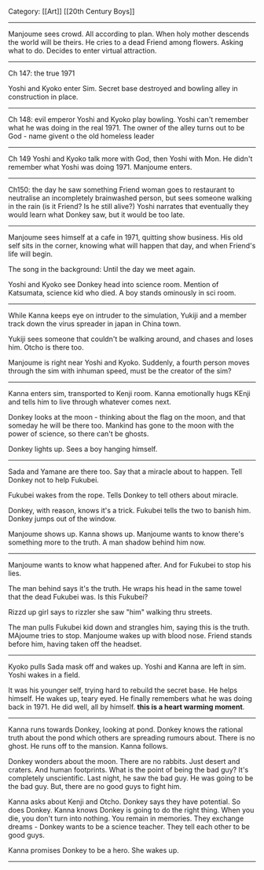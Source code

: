 Category: [[Art]] [[20th Century Boys]]
___
Manjoume sees crowd. All according to plan. When holy mother descends the world will be theirs. He cries to a dead Friend among flowers. Asking what to do. Decides to enter virtual attraction.

---

Ch 147: the true 1971

Yoshi and Kyoko enter Sim. Secret base destroyed and bowling alley in construction in place.

---

Ch 148: evil emperor Yoshi and Kyoko play bowling. Yoshi can't remember what he was doing in the real 1971. The owner of the alley turns out to be God - name givent o the old homeless leader

---

Ch 149 Yoshi and Kyoko talk more with God, then Yoshi with Mon. He didn't remember what Yoshi was doing 1971. Manjoume enters.

---

Ch150: the day he saw something 
Friend woman goes to restaurant to neutralise an incompletely brainwashed person, but sees someone walking in the rain (is it Friend? Is he still alive?) Yoshi narrates that eventually they would learn what Donkey saw, but it would be too late.

---
Manjoume sees himself at a cafe in 1971, quitting show business. His old self sits in the corner, knowing what will happen that day, and when Friend's life will begin. 

The song in the background: Until the day we meet again. 

Yoshi and Kyoko see Donkey head into science room. Mention of Katsumata, science kid who died. 
A boy stands ominously in sci room. 

---

While Kanna keeps eye on intruder to the simulation, Yukiji and a member track down the virus spreader in japan in China town. 

Yukiji sees someone that couldn't be walking around, and chases and loses him. Otcho is there too. 

Manjoume is right near Yoshi and Kyoko. Suddenly, a fourth person moves through the sim with inhuman speed, must be the creator of the sim?

---
Kanna enters sim, transported to Kenji room. 
Kanna emotionally hugs KEnji and tells him to live through whatever comes next. 

Donkey looks at the moon - thinking about the flag on the moon, and that someday he will be there too. 
Mankind has gone to the moon with the power of science, so there can't be ghosts. 

Donkey lights up. Sees a boy hanging himself. 

---
Sada and Yamane are there too. Say that a miracle about to happen. Tell Donkey not to help Fukubei. 

Fukubei wakes from the rope. Tells Donkey to tell others about miracle. 

Donkey, with reason, knows it's a trick. Fukubei tells the two to banish him. Donkey jumps out of the window. 

Manjoume shows up. Kanna shows up. Manjoume wants to know there's something more to the truth. A man shadow behind him now. 

---
Manjoume wants to know what happened after. And for Fukubei to stop his lies. 

The man behind says it's the truth. He wraps his head in the same towel that the dead Fukubei was. Is this Fukubei?

Rizzd up girl says to rizzler she saw "him" walking thru streets. 

The man pulls Fukubei kid down and strangles him, saying this is the truth. MAjoume tries to stop. Manjoume wakes up with blood nose. Friend stands before him, having taken off the headset. 

---
Kyoko pulls Sada mask off and wakes up. Yoshi and Kanna are left in sim. Yoshi wakes in a field. 

It was his younger self, trying hard to rebuild the secret base. He helps himself. He wakes up, teary eyed. He finally remembers what he was doing back in 1971. He did well, all by himself. **this is a heart warming moment**.

---
Kanna runs towards Donkey, looking at pond. Donkey knows the rational truth about the pond which others are spreading rumours about. There is no ghost. He runs off to the mansion. Kanna follows. 

Donkey wonders about the moon. There are no rabbits. Just desert and craters. And human footprints. What is the point of being the bad guy? It's completely unscientific. Last night, he saw the bad guy. He was going to be the bad guy. But, there are no good guys to fight him. 

Kanna asks about Kenji and Otcho. Donkey says they have potential. So does Donkey. Kanna knows Donkey is going to do the right thing. When you die, you don't turn into nothing. You remain in memories. They exchange dreams - Donkey wants to be a science teacher. They tell each other to be good guys. 

Kanna promises Donkey to be a hero. She wakes up. 

---
